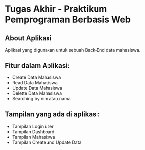 # Tugas Akhir - Praktikum Pemprograman Berbasis Web
## About Aplikasi

Aplikasi yang digunakan untuk sebuah Back-End data mahasiswa.

## Fitur dalam Aplikasi:
- Create Data Mahasiswa
- Read Data Mahasiswa
- Update Data Mahasiswa
- Delette Data Mahasiswa
- Searching by nim atau nama

## Tampilan yang ada di aplikasi:
- Tampilan Login user
- Tampilan Dashboard
- Tampilan Mahasiswa
- Tampilan Create and Update Data
